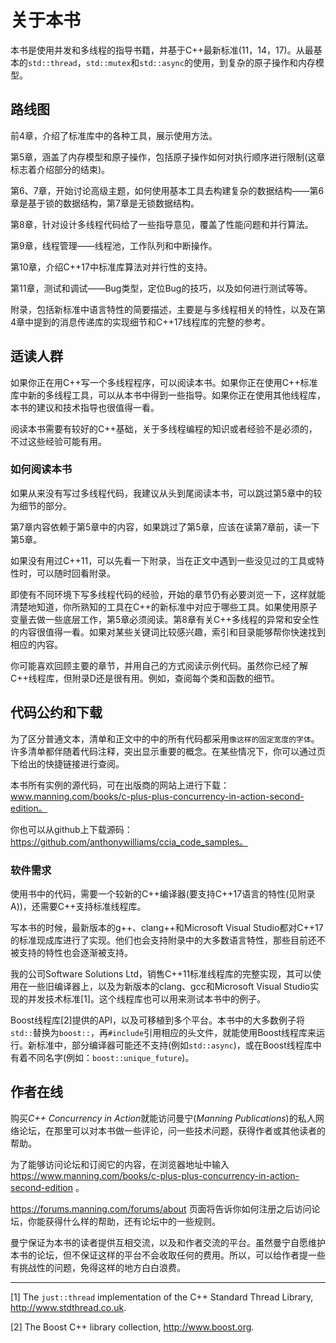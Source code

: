 # 关于本书

本书是使用并发和多线程的指导书籍，并基于C++最新标准(11，14，17)。从最基本的`std::thread`，`std::mutex`和`std::async`的使用，到复杂的原子操作和内存模型。

## 路线图

前4章，介绍了标准库中的各种工具，展示使用方法。

第5章，涵盖了内存模型和原子操作，包括原子操作如何对执行顺序进行限制(这章标志着介绍部分的结束)。

第6、7章，开始讨论高级主题，如何使用基本工具去构建复杂的数据结构——第6章是基于锁的数据结构，第7章是无锁数据结构。

第8章，针对设计多线程代码给了一些指导意见，覆盖了性能问题和并行算法。

第9章，线程管理——线程池，工作队列和中断操作。

第10章，介绍C++17中标准库算法对并行性的支持。

第11章，测试和调试——Bug类型，定位Bug的技巧，以及如何进行测试等等。

附录，包括新标准中语言特性的简要描述，主要是与多线程相关的特性，以及在第4章中提到的消息传递库的实现细节和C++17线程库的完整的参考。

## 适读人群

如果你正在用C++写一个多线程程序，可以阅读本书。如果你正在使用C++标准库中新的多线程工具，可以从本书中得到一些指导。如果你正在使用其他线程库，本书的建议和技术指导也很值得一看。

阅读本书需要有较好的C++基础，关于多线程编程的知识或者经验不是必须的，不过这些经验可能有用。

### 如何阅读本书

如果从来没有写过多线程代码，我建议从头到尾阅读本书，可以跳过第5章中的较为细节的部分。

第7章内容依赖于第5章中的内容，如果跳过了第5章，应该在读第7章前，读一下第5章。

如果没有用过C++11，可以先看一下附录，当在正文中遇到一些没见过的工具或特性时，可以随时回看附录。

即使有不同环境下写多线程代码的经验，开始的章节仍有必要浏览一下，这样就能清楚地知道，你所熟知的工具在C++的新标准中对应于哪些工具。如果使用原子变量去做一些底层工作，第5章必须阅读。第8章有关C++多线程的异常和安全性的内容很值得一看。如果对某些关键词比较感兴趣，索引和目录能够帮你快速找到相应的内容。

你可能喜欢回顾主要的章节，并用自己的方式阅读示例代码。虽然你已经了解C++线程库，但附录D还是很有用。例如，查阅每个类和函数的细节。

## 代码公约和下载

为了区分普通文本，清单和正文中的中的所有代码都采用`像这样的固定宽度的字体`。许多清单都伴随着代码注释，突出显示重要的概念。在某些情况下，你可以通过页下给出的快捷链接进行查阅。

本书所有实例的源代码，可在出版商的网站上进行下载：www.manning.com/books/c-plus-plus-concurrency-in-action-second-edition。

你也可以从github上下载源码：https://github.com/anthonywilliams/ccia_code_samples。

### 软件需求

使用书中的代码，需要一个较新的C++编译器(要支持C++17语言的特性(见附录A))，还需要C++支持标准线程库。

写本书的时候，最新版本的g++、clang++和Microsoft Visual Studio都对C++17的标准现成库进行了实现。他们也会支持附录中的大多数语言特性，那些目前还不被支持的特性也会逐渐被支持。

我的公司Software Solutions Ltd，销售C++11标准线程库的完整实现，其可以使用在一些旧编译器上，以及为新版本的clang、gcc和Microsoft Visual Studio实现的并发技术标准[1]。这个线程库也可以用来测试本书中的例子。

Boost线程库[2]提供的API，以及可移植到多个平台。本书中的大多数例子将`std::`替换为`boost::`，再`#include`引用相应的头文件，就能使用Boost线程库来运行。新标准中，部分编译器可能还不支持(例如`std::async`)，或在Boost线程库中有着不同名字(例如：`boost::unique_future`)。

## 作者在线

购买*C++ Concurrency in Action*就能访问曼宁(*Manning Publications*)的私人网络论坛，在那里可以对本书做一些评论，问一些技术问题，获得作者或其他读者的帮助。

为了能够访问论坛和订阅它的内容，在浏览器地址中输入 https://www.manning.com/books/c-plus-plus-concurrency-in-action-second-edition 。

https://forums.manning.com/forums/about 页面将告诉你如何注册之后访问论坛，你能获得什么样的帮助，还有论坛中的一些规则。

曼宁保证为本书的读者提供互相交流，以及和作者交流的平台。虽然曼宁自愿维护本书的论坛，但不保证这样的平台不会收取任何的费用。所以，可以给作者提一些有挑战性的问题，免得这样的地方白白浪费。

----------

[1] The `just::thread` implementation of the C++ Standard Thread Library, http://www.stdthread.co.uk.

[2] The Boost C++ library collection, http://www.boost.org.